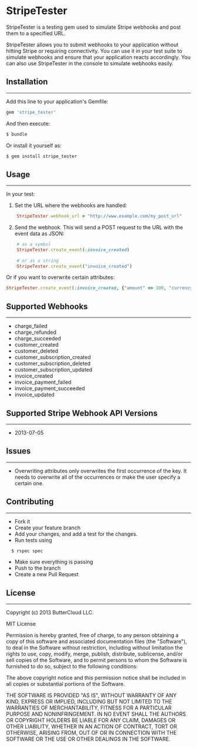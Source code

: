 # StripeTester

StripeTester is a testing gem used to simulate Stripe webhooks and post them to a specified URL.

StripeTester allows you to submit webhooks to your application without hitting Stripe or requiring connectivity. You can use it in your test suite to simulate webhooks and ensure that your application reacts accordingly. You can also use StripeTester in the console to simulate webhooks easily.

## Installation
---------------

Add this line to your application's Gemfile:
```ruby
gem 'stripe_tester'
```
And then execute:
```bash
$ bundle
```
Or install it yourself as:
```bash
$ gem install stripe_tester
```

## Usage
--------
In your test:

1. Set the URL where the webhooks are handled:
```ruby
    StripeTester.webhook_url = "http://www.example.com/my_post_url"
```
       
2. Send the webhook. This will send a POST request to the URL with the event data as JSON:
```ruby
    # as a symbol
    StripeTester.create_event(:invoice_created)
        
    # or as a string
    StripeTester.create_event("invoice_created")
```
       
Or if you want to overwrite certain attributes:
```ruby
StripeTester.create_event(:invoice_created, {"amount" => 100, "currency" => 'gbp'})
```

## Supported Webhooks 
---------------------

* charge_failed
* charge_refunded
* charge_succeeded
* customer_created
* customer_deleted
* customer_subscription_created
* customer_subscription_deleted
* customer_subscription_updated
* invoice_created
* invoice_payment_failed
* invoice_payment_succeeded
* invoice_updated

## Supported Stripe Webhook API Versions
----------------------------------------

* 2013-07-05

## Issues
---------

* Overwriting attributes only overwrites the first occurrence of the key. It needs to overwrite all of the occurrences or make the user specify a certain one.


## Contributing
---------------

* Fork it
* Create your feature branch
* Add your changes, and add a test for the changes.
* Run tests using

```bash 
  $ rspec spec
```
* Make sure everything is passing
* Push to the branch
* Create a new Pull Request

## License
----------

Copyright (c) 2013 ButterCloud LLC.

MIT License

Permission is hereby granted, free of charge, to any person obtaining
a copy of this software and associated documentation files (the
"Software"), to deal in the Software without restriction, including
without limitation the rights to use, copy, modify, merge, publish,
distribute, sublicense, and/or sell copies of the Software, and to
permit persons to whom the Software is furnished to do so, subject to
the following conditions:

The above copyright notice and this permission notice shall be
included in all copies or substantial portions of the Software.

THE SOFTWARE IS PROVIDED "AS IS", WITHOUT WARRANTY OF ANY KIND,
EXPRESS OR IMPLIED, INCLUDING BUT NOT LIMITED TO THE WARRANTIES OF
MERCHANTABILITY, FITNESS FOR A PARTICULAR PURPOSE AND
NONINFRINGEMENT. IN NO EVENT SHALL THE AUTHORS OR COPYRIGHT HOLDERS BE
LIABLE FOR ANY CLAIM, DAMAGES OR OTHER LIABILITY, WHETHER IN AN ACTION
OF CONTRACT, TORT OR OTHERWISE, ARISING FROM, OUT OF OR IN CONNECTION
WITH THE SOFTWARE OR THE USE OR OTHER DEALINGS IN THE SOFTWARE.
